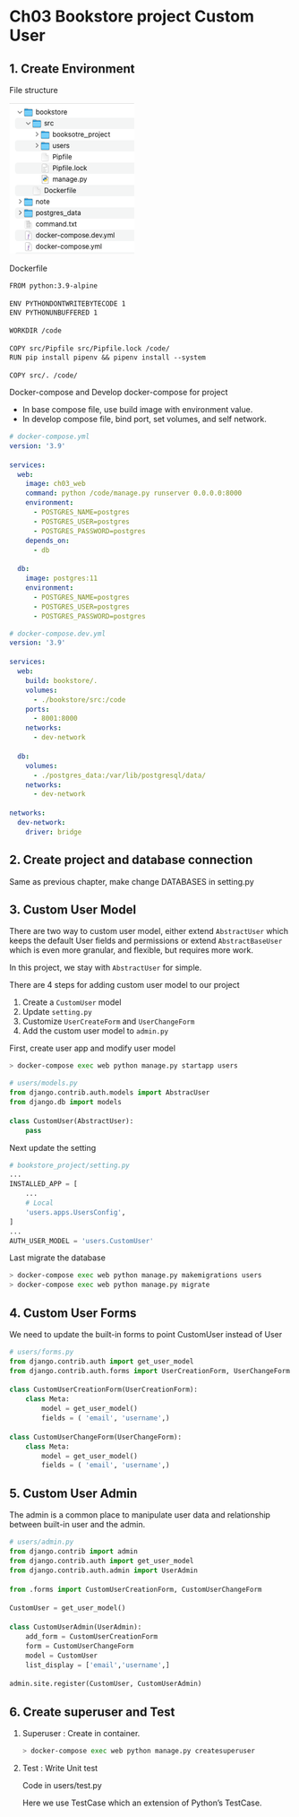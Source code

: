 # Ch03 Bookstore project Custom User

## 1. Create Environment

File structure

![Untitled](docs/Untitled.png)

Dockerfile

```docker
FROM python:3.9-alpine

ENV PYTHONDONTWRITEBYTECODE 1
ENV PYTHONUNBUFFERED 1

WORKDIR /code

COPY src/Pipfile src/Pipfile.lock /code/
RUN pip install pipenv && pipenv install --system

COPY src/. /code/
```

Docker-compose and Develop docker-compose for project

- In base compose file, use build image with environment value.
- In develop compose file, bind port, set volumes, and self network.

```yaml
# docker-compose.yml
version: '3.9'

services:
  web:
    image: ch03_web
    command: python /code/manage.py runserver 0.0.0.0:8000
    environment:
      - POSTGRES_NAME=postgres
      - POSTGRES_USER=postgres
      - POSTGRES_PASSWORD=postgres
    depends_on:
      - db

  db:
    image: postgres:11
    environment:
      - POSTGRES_NAME=postgres
      - POSTGRES_USER=postgres
      - POSTGRES_PASSWORD=postgres
```

```yaml
# docker-compose.dev.yml
version: '3.9'

services:
  web:
    build: bookstore/.
    volumes:
      - ./bookstore/src:/code
    ports:
      - 8001:8000
    networks:
      - dev-network

  db:
    volumes:
      - ./postgres_data:/var/lib/postgresql/data/
    networks:
      - dev-network

networks:
  dev-network:
    driver: bridge
```

## 2. Create project and database connection

Same as previous chapter, make change  DATABASES in setting.py

## 3. Custom User Model

There are two way to custom user model, either extend `AbstractUser` which keeps the default User fields and permissions or extend `AbstractBaseUser` which is even more granular, and flexible, but requires more work.

In this project, we stay with `AbstractUser` for simple.

There are 4 steps for adding custom user model to our project

1. Create a `CustomUser` model
2. Update `setting.py`
3. Customize `UserCreateForm` and `UserChangeForm`
4. Add the custom user model to `admin.py`

First, create user app and modify user model

```bash
> docker-compose exec web python manage.py startapp users
```

```python
# users/models.py
from django.contrib.auth.models import AbstracUser
from django.db import models

class CustomUser(AbstractUser):
    pass
```

Next update the setting

```python
# bookstore_project/setting.py
...
INSTALLED_APP = [
    ...
    # Local
    'users.apps.UsersConfig',
]
...
AUTH_USER_MODEL = 'users.CustomUser'
```

Last migrate the database

```bash
> docker-compose exec web python manage.py makemigrations users
> docker-compose exec web python manage.py migrate
```

## 4. Custom User Forms

We need to update the built-in forms to point CustomUser instead of User

```python
# users/forms.py
from django.contrib.auth import get_user_model
from django.contrib.auth.forms import UserCreationForm, UserChangeForm

class CustomUserCreationForm(UserCreationForm):
    class Meta:
        model = get_user_model()
        fields = ( 'email', 'username',)

class CustomUserChangeForm(UserChangeForm):
    class Meta:
        model = get_user_model()
        fields = ( 'email', 'username',)
```

## 5. Custom User Admin

The admin is a common place to manipulate user data and relationship between built-in user and the admin.

```python
# users/admin.py
from django.contrib import admin
from django.contrib.auth import get_user_model
from django.contrib.auth.admin import UserAdmin

from .forms import CustomUserCreationForm, CustomUserChangeForm

CustomUser = get_user_model()

class CustomUserAdmin(UserAdmin):
    add_form = CustomUserCreationForm
    form = CustomUserChangeForm
    model = CustomUser
    list_display = ['email','username',]

admin.site.register(CustomUser, CustomUserAdmin)
```

## 6. Create superuser and Test

1. Superuser : Create in container.

    ```bash
    > docker-compose exec web python manage.py createsuperuser
    ```

2. Test : Write Unit test

    Code in users/test.py

    Here we use TestCase which an extension of Python’s TestCase.
